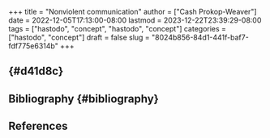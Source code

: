 +++
title = "Nonviolent communication"
author = ["Cash Prokop-Weaver"]
date = 2022-12-05T17:13:00-08:00
lastmod = 2023-12-22T23:39:29-08:00
tags = ["hastodo", "concept", "hastodo", "concept"]
categories = ["hastodo", "concept"]
draft = false
slug = "8024b856-84d1-441f-baf7-fdf775e6314b"
+++

##  {#d41d8c}


## Bibliography {#bibliography}

## References

<style>.csl-entry{text-indent: -1.5em; margin-left: 1.5em;}</style><div class="csl-bib-body">
</div>
